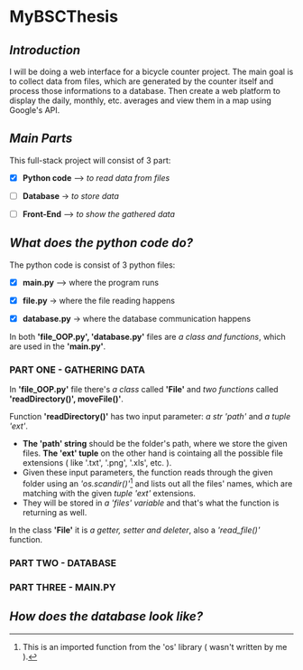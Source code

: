 # MyBSCThesis

## *Introduction*
I will be doing a web interface for a bicycle counter project. The main goal is to collect data from files, which are generated by the counter itself and process those informations to a database. Then create a web platform to display the daily, monthly, etc. averages and view them in a map using Google's API.


## *Main Parts*
This full-stack project will consist of 3 part:
- [x] **Python code** —> *to read data from files*
- [ ] **Database** -> *to store data*
- [ ] **Front-End** —> *to show the gathered data*


## *What does the python code do?*
The python code is consist of 3 python files:
- [x] **main.py** —> where the program runs
- [x] **file.py** -> where the file reading happens
- [x] **database.py** -> where the database communication happens


In both **'file_OOP.py', 'database.py'** files are *a class and functions*, which are used in the **'main.py'**.

### **PART ONE - GATHERING DATA**

In **'file_OOP.py'** file there's *a class* called **'File'** and *two functions* called **'readDirectory()', moveFile()'**.

Function **'readDirectory()'** has two input parameter: *a str 'path'* and *a tuple 'ext'*.
- **The 'path' string** should be the folder's path, where we store the given files. **The 'ext' tuple** on the other hand is cointaing all the possible file extensions ( like '.txt', '.png', '.xls', etc. ).
- Given these input parameters, the function reads through the given folder using an *'os.scandir()'*[^1] and lists out all the files' names, which are matching with the given *tuple 'ext'* extensions.
- They will be stored in *a 'files' variable* and that's what the function is returning as well. 


In the class **'File'** it is *a getter, setter and deleter*, also a *'read_file()'* function.

### **PART TWO - DATABASE**


### **PART THREE - MAIN.PY**

## *How does the database look like?*


[^1]: This is an imported function from the 'os' library ( wasn't written by me ).
